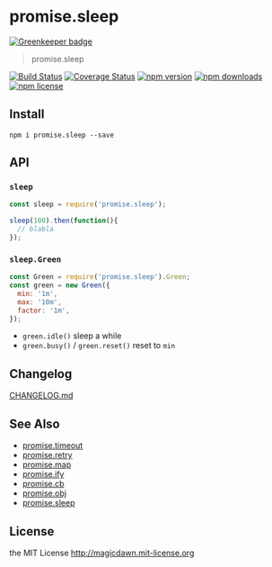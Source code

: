 # promise.sleep

[![Greenkeeper badge](https://badges.greenkeeper.io/magicdawn/promise.sleep.svg)](https://greenkeeper.io/)
> promise.sleep

[![Build Status](https://img.shields.io/travis/magicdawn/promise.sleep.svg?style=flat-square)](https://travis-ci.org/magicdawn/promise.sleep)
[![Coverage Status](https://img.shields.io/codecov/c/github/magicdawn/promise.sleep.svg?style=flat-square)](https://codecov.io/gh/magicdawn/promise.sleep)
[![npm version](https://img.shields.io/npm/v/promise.sleep.svg?style=flat-square)](https://www.npmjs.com/package/promise.sleep)
[![npm downloads](https://img.shields.io/npm/dm/promise.sleep.svg?style=flat-square)](https://www.npmjs.com/package/promise.sleep)
[![npm license](https://img.shields.io/npm/l/promise.sleep.svg?style=flat-square)](http://magicdawn.mit-license.org)

## Install
```
npm i promise.sleep --save
```

## API

### `sleep`

```js
const sleep = require('promise.sleep');

sleep(100).then(function(){
  // blabla
});
```

### `sleep.Green`

```js
const Green = require('promise.sleep').Green;
const green = new Green({
  min: '1m',
  max: '10m',
  factor: '1m',
});
```

- `green.idle()` sleep a while
- `green.busy()` / `green.reset()` reset to `min`

## Changelog
[CHANGELOG.md](CHANGELOG.md)

## See Also

- [promise.timeout](https://github.com/magicdawn/promise.timeout)
- [promise.retry](https://github.com/magicdawn/promise.retry)
- [promise.map](https://github.com/magicdawn/promise.map)
- [promise.ify](https://github.com/magicdawn/promise.ify)
- [promise.cb](https://github.com/magicdawn/promise.cb)
- [promise.obj](https://github.com/magicdawn/promise.obj)
- [promise.sleep](https://github.com/magicdawn/promise.sleep)

## License
the MIT License http://magicdawn.mit-license.org